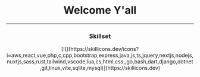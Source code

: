 <div align='center'>
<h1 align='center'>Welcome Y'all</h1>
<hr />
<h3>Skillset</h3>
[![](https://skillicons.dev/icons?i=aws,react,vue,php,c,cpp,bootstrap,express,java,js,ts,jquery,nextjs,nodejs,nuxtjs,sass,rust,tailwind,vscode,lua,cs,html,css,,go,bash,dart,django,dotnet,git,linux,vite,sqlite,mysql)](https://skillicons.dev)
</div>
